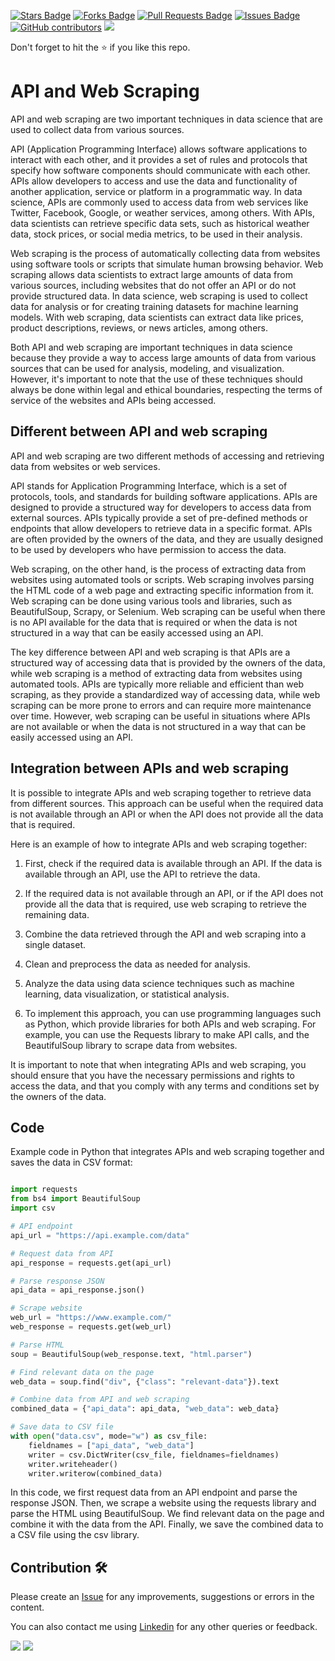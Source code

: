 <a href="https://github.com/drshahizan/special-topic-data-engineering/stargazers"><img src="https://img.shields.io/github/stars/drshahizan/special-topic-data-engineering" alt="Stars Badge"/></a>
<a href="https://github.com/drshahizan/special-topic-data-engineering/network/members"><img src="https://img.shields.io/github/forks/drshahizan/special-topic-data-engineering" alt="Forks Badge"/></a>
<a href="https://github.com/drshahizan/special-topic-data-engineering/pulls"><img src="https://img.shields.io/github/issues-pr/drshahizan/special-topic-data-engineering" alt="Pull Requests Badge"/></a>
<a href="https://github.com/drshahizan/special-topic-data-engineering/issues"><img src="https://img.shields.io/github/issues/drshahizan/special-topic-data-engineering" alt="Issues Badge"/></a>
<a href="https://github.com/drshahizan/special-topic-data-engineering/graphs/contributors"><img alt="GitHub contributors" src="https://img.shields.io/github/contributors/drshahizan/special-topic-data-engineering?color=2b9348"></a>
![](https://visitor-badge.glitch.me/badge?page_id=drshahizan/special-topic-data-engineering)

Don't forget to hit the :star: if you like this repo.
# API and Web Scraping
API and web scraping are two important techniques in data science that are used to collect data from various sources.

API (Application Programming Interface) allows software applications to interact with each other, and it provides a set of rules and protocols that specify how software components should communicate with each other. APIs allow developers to access and use the data and functionality of another application, service or platform in a programmatic way. In data science, APIs are commonly used to access data from web services like Twitter, Facebook, Google, or weather services, among others. With APIs, data scientists can retrieve specific data sets, such as historical weather data, stock prices, or social media metrics, to be used in their analysis.

Web scraping is the process of automatically collecting data from websites using software tools or scripts that simulate human browsing behavior. Web scraping allows data scientists to extract large amounts of data from various sources, including websites that do not offer an API or do not provide structured data. In data science, web scraping is used to collect data for analysis or for creating training datasets for machine learning models. With web scraping, data scientists can extract data like prices, product descriptions, reviews, or news articles, among others.

Both API and web scraping are important techniques in data science because they provide a way to access large amounts of data from various sources that can be used for analysis, modeling, and visualization. However, it's important to note that the use of these techniques should always be done within legal and ethical boundaries, respecting the terms of service of the websites and APIs being accessed.

## Different between API and web scraping
API and web scraping are two different methods of accessing and retrieving data from websites or web services.

API stands for Application Programming Interface, which is a set of protocols, tools, and standards for building software applications. APIs are designed to provide a structured way for developers to access data from external sources. APIs typically provide a set of pre-defined methods or endpoints that allow developers to retrieve data in a specific format. APIs are often provided by the owners of the data, and they are usually designed to be used by developers who have permission to access the data.

Web scraping, on the other hand, is the process of extracting data from websites using automated tools or scripts. Web scraping involves parsing the HTML code of a web page and extracting specific information from it. Web scraping can be done using various tools and libraries, such as BeautifulSoup, Scrapy, or Selenium. Web scraping can be useful when there is no API available for the data that is required or when the data is not structured in a way that can be easily accessed using an API.

The key difference between API and web scraping is that APIs are a structured way of accessing data that is provided by the owners of the data, while web scraping is a method of extracting data from websites using automated tools. APIs are typically more reliable and efficient than web scraping, as they provide a standardized way of accessing data, while web scraping can be more prone to errors and can require more maintenance over time. However, web scraping can be useful in situations where APIs are not available or when the data is not structured in a way that can be easily accessed using an API.

## Integration between APIs and web scraping
It is possible to integrate APIs and web scraping together to retrieve data from different sources. This approach can be useful when the required data is not available through an API or when the API does not provide all the data that is required.

Here is an example of how to integrate APIs and web scraping together:

1. First, check if the required data is available through an API. If the data is available through an API, use the API to retrieve the data.

2. If the required data is not available through an API, or if the API does not provide all the data that is required, use web scraping to retrieve the remaining data.

3. Combine the data retrieved through the API and web scraping into a single dataset.

4. Clean and preprocess the data as needed for analysis.

5. Analyze the data using data science techniques such as machine learning, data visualization, or statistical analysis.

6. To implement this approach, you can use programming languages such as Python, which provide libraries for both APIs and web scraping. For example, you can use the Requests library to make API calls, and the BeautifulSoup library to scrape data from websites.

It is important to note that when integrating APIs and web scraping, you should ensure that you have the necessary permissions and rights to access the data, and that you comply with any terms and conditions set by the owners of the data.

## Code
Example code in Python that integrates APIs and web scraping together and saves the data in CSV format:

```python

import requests
from bs4 import BeautifulSoup
import csv

# API endpoint
api_url = "https://api.example.com/data"

# Request data from API
api_response = requests.get(api_url)

# Parse response JSON
api_data = api_response.json()

# Scrape website
web_url = "https://www.example.com/"
web_response = requests.get(web_url)

# Parse HTML
soup = BeautifulSoup(web_response.text, "html.parser")

# Find relevant data on the page
web_data = soup.find("div", {"class": "relevant-data"}).text

# Combine data from API and web scraping
combined_data = {"api_data": api_data, "web_data": web_data}

# Save data to CSV file
with open("data.csv", mode="w") as csv_file:
    fieldnames = ["api_data", "web_data"]
    writer = csv.DictWriter(csv_file, fieldnames=fieldnames)
    writer.writeheader()
    writer.writerow(combined_data)
```

In this code, we first request data from an API endpoint and parse the response JSON. Then, we scrape a website using the requests library and parse the HTML using BeautifulSoup. We find relevant data on the page and combine it with the data from the API. Finally, we save the combined data to a CSV file using the csv library.


## Contribution 🛠️
Please create an [Issue](https://github.com/drshahizan/special-topic-data-engineering/issues) for any improvements, suggestions or errors in the content.

You can also contact me using [Linkedin](https://www.linkedin.com/in/drshahizan/) for any other queries or feedback.

![](https://komarev.com/ghpvc/?username=drshahizan&label=Views&color=0e75b6&style=flat)
![](https://hit.yhype.me/github/profile?user_id=81284918)


